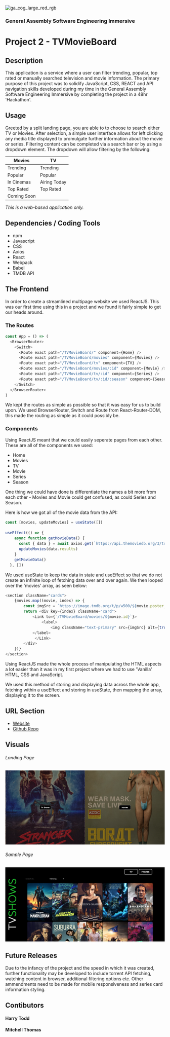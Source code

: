 ![ga_cog_large_red_rgb](https://cloud.githubusercontent.com/assets/40461/8183776/469f976e-1432-11e5-8199-6ac91363302b.png)
### General Assembly Software Engineering Immersive 
# Project 2 - TVMovieBoard   

## Description
This application is a service where a user can filter trending, popular, 
top rated or manually searched television and movie information. The primary purpose of
this project was to solidify JavaScript, CSS, REACT and API navigation skills developed during my time in the General Assembly Software Engineering Immersive by completing the project in a 48hr 'Hackathon'. 

## Usage
Greeted by a split landing page, you are able to to choose to search either 
TV or Movies.
After selection, a simple user interface allows for left clicking any media title displayed to promulgate further information
about the movie or series. 
Filtering content can be completed via a search bar or by using a dropdown element. 
The dropdown will allow filtering by the following:

Movies | TV
----------- | ------------
Trending    | Trending
Popular | Popular
In Cinemas | Airing Today
Top Rated | Top Rated
Coming Soon | 

*This is a web-based application only.*

## Dependencies / Coding Tools
* npm
* Javascript
* CSS 
* Axios
* React
* Webpack
* Babel
* TMDB API

## The Frontend

In order to create a streamlined multipage website we used ReactJS. This was our first time using this in a project and we found it fairly simple to get our heads around. 

### The Routes

```javascript
const App = () => (
  <BrowserRouter>
    <Switch>
      <Route exact path="/TVMovieBoard/" component={Home} />
      <Route exact path="/TVMovieBoard/movies" component={Movies} />
      <Route exact path="/TVMovieBoard/tv" component={TV} />
      <Route exact path="/TVMovieBoard/movies/:id" component={Movie} />
      <Route exact path="/TVMovieBoard/tv/:id" component={Series} />
      <Route exact path="/TVMovieBoard/tv/:id/:season" component={Season} />
    </Switch>
  </BrowserRouter>
)
```

We kept the routes as simple as possible so that it was easy for us to build upon. We used BrowserRouter, Switch and Route from React-Router-DOM, this made the routing as simple as it could possibly be.

### Components

Using ReactJS meant that we could easily seperate pages from each other. These are all of the components we used:

- Home
- Movies
- TV
- Movie
- Series
- Season

One thing we could have done is differentiate the names a bit more from each other - Movies and Movie could get confused, as could Series and Season.

Here is how we got all of the movie data from the API:

```javascript
const [movies, updateMovies] = useState([])

useEffect(() => {
    async function getMovieData() {
      const { data } = await axios.get(`https://api.themoviedb.org/3/trending/movie/day?api_key=${process.env.API_KEY}`)
      updateMovies(data.results)
    }
    getMovieData()
  }, [])
```
We used useState to keep the data in state and useEffect so that we do not create an infinite loop of fetching data over and over again. We then looped over the 'movies' array, as seen below:

```javascript
<section className="cards">
	{movies.map((movie, index) => {
		const imgSrc = `https://image.tmdb.org/t/p/w500/${movie.poster_path}`
		return <div key={index} className="card">
			<Link to={`/TVMovieBoard/movies/${movie.id}`}>
				<label>
					<img className="text-primary" src={imgSrc} alt={truncate(movie.title)} />
          	</label>
             </Link>
     	</div>
    })}
</section>
```
Using ReactJS made the whole process of manipulating the HTML aspects a lot easier than it was in my first project where we had to use 'Vanilla' HTML, CSS and JavaScript.

We used this method of storing and displaying data across the whole app, fetching within a useEffect and storing in useState, then mapping the array, displaying it to the screen.

## URL Section 
* [Website](harrytodd.github.io/TVMovieBoard/)
* [Github Repo](https://github.com/harrytodd/TVMovieBoard)

## Visuals
###### Landing Page
![Image](src/img/home-screenshot.png)
###### Sample Page
![Image](src/img/tv-screenshot.png)

## Future Releases
Due to the infancy of the project and the speed in which it was created, further functionality 
may be developed to include torrent API fetching, watching content in browser, additional filtering 
options etc. Other ammendments need to be made for mobile responsiveness and series card information
styling. 

## Contibutors 
#### Harry Todd 
#### Mitchell Thomas		
